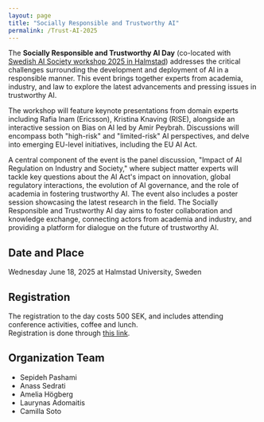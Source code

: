 ```yaml
---
layout: page
title: "Socially Responsible and Trustworthy AI"
permalink: /Trust-AI-2025
---
```


The **Socially Responsible and Trustworthy AI Day** (co-located with [Swedish AI Society workshop 2025 in Halmstad](/SAIS-2025)) addresses the critical challenges surrounding the development and deployment of AI in a responsible manner. This event brings together experts from academia, industry, and law to explore the latest advancements and pressing issues in trustworthy AI.

The workshop will feature keynote presentations from domain experts including Rafia Inam (Ericsson), Kristina Knaving (RISE), alongside an interactive session on Bias on AI led by Amir Peybrah. Discussions will encompass both "high-risk" and "limited-risk" AI perspectives, and delve into emerging EU-level initiatives, including the EU AI Act.

A central component of the event is the panel discussion, "Impact of AI Regulation on Industry and Society," where subject matter experts will tackle key questions about the AI Act's impact on innovation, global regulatory interactions, the evolution of AI governance, and the role of academia in fostering trustworthy AI. The event also includes a poster session showcasing the latest research in the field.
The Socially Responsible and Trustworthy AI day aims to foster collaboration and knowledge exchange, connecting actors from academia and industry, and providing a platform for dialogue on the future of trustworthy AI.

## Date and Place
Wednesday June 18, 2025 at Halmstad University, Sweden

## Registration
The registration to the day costs 500 SEK, and includes attending conference activities, coffee and lunch.<br>
Registration is done through [this link](https://forms.gle/M6Bwakf3oBHP7sno7).

## Organization Team
* Sepideh Pashami
* Anass Sedrati
* Amelia Högberg
* Laurynas Adomaitis
* Camilla Soto
